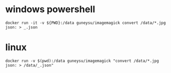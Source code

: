 

windows powershell
==================


```shell
docker run -it -v ${PWD}:/data guneysu/imagemagick convert /data/*.jpg json: > _.json
```


linux
=====

```shell
docker run -v $(pwd):/data guneysu/imagemagick "convert /data/*.jpg json: > /data/_.json"
```
